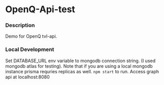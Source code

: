 # OpenQ-Api-test

### Description
Demo for OpenQ tvl-api. 

### Local Development
Set DATABASE_URL env variable to mongodb connection string. (I used mongodb atlas for testing).
Note that if you are using a local mongodb instance prisma requries replicas as well. 
`npm start`  to run.
Access graph api at localhost:8080
